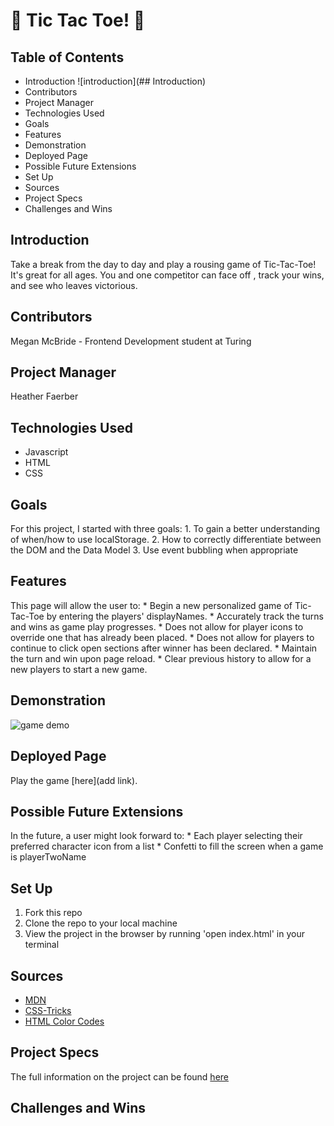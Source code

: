 # 🐷 Tic Tac Toe! 🐯


## Table of Contents
  * Introduction ![introduction](## Introduction)
  * Contributors
  * Project Manager
  * Technologies Used
  * Goals
  * Features
  * Demonstration
  * Deployed Page
  * Possible Future Extensions
  * Set Up
  * Sources
  * Project Specs
  * Challenges and Wins


## Introduction
  Take a break from the day to day and play a rousing game of Tic-Tac-Toe! It's great for all ages. You and one competitor can face off , track your wins, and see who leaves victorious.
## Contributors
  Megan McBride - Frontend Development student at Turing
## Project Manager
  Heather Faerber
## Technologies Used
  * Javascript
  * HTML
  * CSS
## Goals
  For this project, I started with three goals:
    1. To gain a better understanding of when/how to use localStorage.
    2. How to correctly differentiate between the DOM and the Data Model
    3. Use event bubbling when appropriate
## Features
  This page will allow the user to:
    * Begin a new personalized game of Tic-Tac-Toe by entering the players' displayNames.
    * Accurately track the turns and wins as game play progresses.
    * Does not allow for player icons to override one that has already been placed.
    * Does not allow for players to continue to click open sections after winner has been declared.
    * Maintain the turn and win upon page reload.
    * Clear previous history to allow for a new players to start a new game.
## Demonstration
  ![game demo](https://vimeo.com/562940685/be7b9b534c)
## Deployed Page
  Play the game [here](add link).
## Possible Future Extensions
  In the future, a user might look forward to:
    * Each player selecting their preferred character icon from a list
    * Confetti to fill the screen when a game is playerTwoName
## Set Up
  1. Fork this repo
  2. Clone the repo to your local machine
  3. View the project in the browser by running 'open index.html' in your terminal
## Sources
  * [MDN](https://developer.mozilla.org/en-US/)
  * [CSS-Tricks](https://css-tricks.com/)
  * [HTML Color Codes](https://htmlcolorcodes.com/)
## Project Specs
  The full information on the project can be found [here](https://frontend.turing.edu/projects/module-1/tic-tac-toe-solo.html)
## Challenges and Wins
